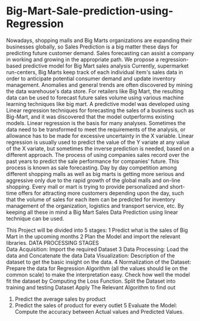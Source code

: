 # Big-Mart-Sale-prediction-using-Regression
Nowadays, shopping malls and Big Marts organizations are expanding their businesses globally, so Sales Prediction is a big matter these days for predicting future customer demand. Sales forecasting can assist a company in working and growing in the appropriate path. We propose a regression-based predictive model for Big Mart sales analysis
Currently, supermarket run-centers, Big Marts keep track of each individual item's sales data in order to anticipate potential consumer demand and update inventory management. Anomalies and general trends are often discovered by mining the data warehouse's data store. For retailers like Big Mart, the resulting data can be used to forecast future sales volume using various machine learning techniques like big mart. A predictive model was developed using Linear regression techniques for forecasting the sales of a business such as Big-Mart, and it was discovered that the model outperforms existing models. Linear regression is the basis for many analyses. Sometimes the data need to be transformed to meet the requirements of the analysis, or allowance has to be made for excessive uncertainty in the X variable. Linear regression is usually used to predict the value of the Y variate at any value of the X variate, but sometimes the inverse prediction is needed, based on a different approach. The process of using companies sales record over the past years to predict the sale performance for companies’ future. This process is known as sale forecasting. Day by day competition among different shopping malls as well as big marts is getting more serious and aggressive only due to the rapid growth of the global malls and on-line shopping. Every mall or mart is trying to provide personalized and short-time offers for attracting more customers depending upon the day, such that the volume of sales for each item can be predicted for inventory management of the organization, logistics and transport service, etc. By keeping all these in mind a Big Mart Sales Data Prediction using linear technique can be used.

This Project will be divided into 5 stages:
1	Predict what is the sales of Big Mart in the upcoming months
2	Plan the Model and import the relevant libraries.
DATA PROCESSING STAGES	
Data Acquisition: Import the required Dataset
3	Data Processing: Load the data and
Concatenate the data 
Data Visualization: Description of the dataset to get the basic insight on the data. 
4	Normalization of the Dataset: Prepare the data for Regression Algorithm (all the values should lie on the common scale) to make the interpretation easy.
Check how well the model fit the dataset by Computing the Loss Function.
Split the Dataset into training and testing Dataset 
Apply The Relevant Algorithm to find out
1.	Predict the average sales by product
2.	Predict the sales of product for every outlet
5	Evaluate the Model: Compute the accuracy between Actual values and Predicted Values.
